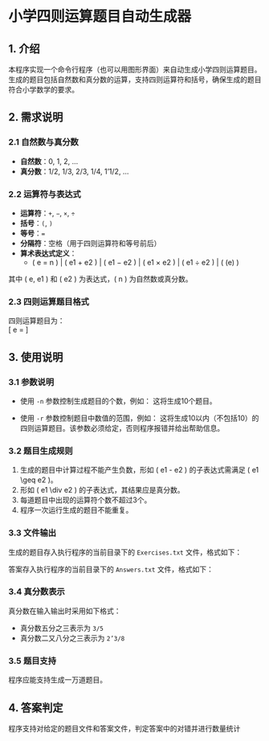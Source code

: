 # 小学四则运算题目自动生成器

## 1. 介绍
本程序实现一个命令行程序（也可以用图形界面）来自动生成小学四则运算题目。生成的题目包括自然数和真分数的运算，支持四则运算符和括号，确保生成的题目符合小学数学的要求。

## 2. 需求说明

### 2.1 自然数与真分数
- **自然数**：0, 1, 2, …
- **真分数**：1/2, 1/3, 2/3, 1/4, 1’1/2, …

### 2.2 运算符与表达式
- **运算符**：`+`, `−`, `×`, `÷`
- **括号**：`(`, `)`
- **等号**：`=`
- **分隔符**：空格（用于四则运算符和等号前后）
- **算术表达式定义**：
  - \( e = n \) | \( e1 + e2 \) | \( e1 − e2 \) | \( e1 × e2 \) | \( e1 ÷ e2 \) | \( (e) \)
  
其中 \( e, e1 \) 和 \( e2 \) 为表达式，\( n \) 为自然数或真分数。

### 2.3 四则运算题目格式
四则运算题目为：  
\[ e = \]

## 3. 使用说明

### 3.1 参数说明
- 使用 `-n` 参数控制生成题目的个数，例如：
这将生成10个题目。

- 使用 `-r` 参数控制题目中数值的范围，例如：
这将生成10以内（不包括10）的四则运算题目。该参数必须给定，否则程序报错并给出帮助信息。

### 3.2 题目生成规则
1. 生成的题目中计算过程不能产生负数，形如 \( e1 - e2 \) 的子表达式需满足 \( e1 \geq e2 \)。
2. 形如 \( e1 \div e2 \) 的子表达式，其结果应是真分数。
3. 每道题目中出现的运算符个数不超过3个。
4. 程序一次运行生成的题目不能重复。

### 3.3 文件输出
生成的题目存入执行程序的当前目录下的 `Exercises.txt` 文件，格式如下：

答案存入执行程序的当前目录下的 `Answers.txt` 文件，格式如下：

### 3.4 真分数表示
真分数在输入输出时采用如下格式：
- 真分数五分之三表示为 `3/5`
- 真分数二又八分之三表示为 `2’3/8`

### 3.5 题目支持
程序应能支持生成一万道题目。

## 4. 答案判定

程序支持对给定的题目文件和答案文件，判定答案中的对错并进行数量统计
